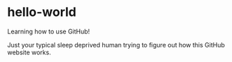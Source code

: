# hello-world
Learning how to use GitHub!

Just your typical sleep deprived human trying to figure out how this GitHub website works.
